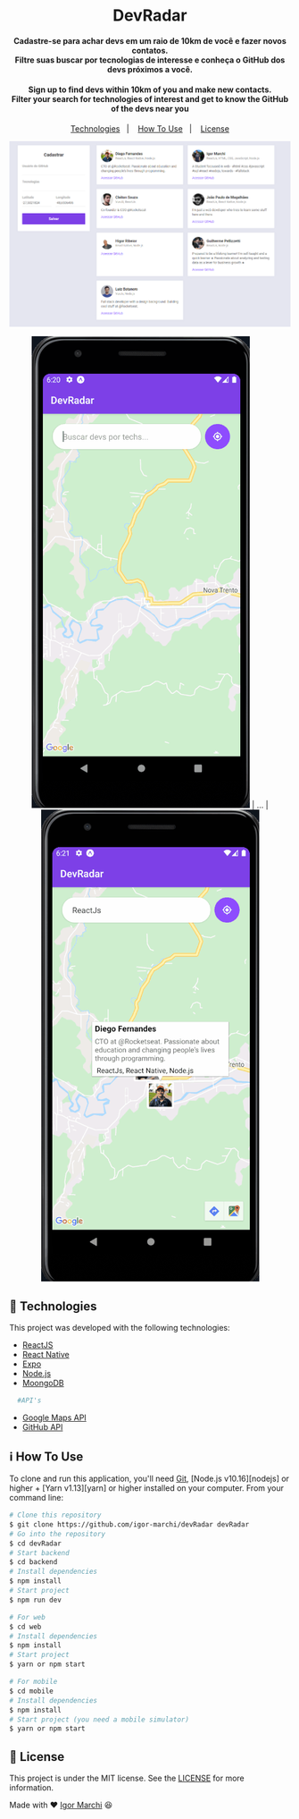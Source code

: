 <h1 align="center">
    DevRadar
    <br>
</h1>
<h4 align="center">
  Cadastre-se para achar devs em um raio de 10km de você e fazer novos contatos.</br>
  Filtre suas buscar por tecnologias de interesse e conheça o GitHub dos devs próximos a você.</br>  
</h4>
<h4 align="center">
  
Sign up to find devs within 10km of you and make new contacts.</br>
Filter your search for technologies of interest and get to know the GitHub of the devs near you
</h4>
<p align="center">
  <a href="#rocket-technologies">Technologies</a>&nbsp;&nbsp;&nbsp;|&nbsp;&nbsp;&nbsp;
  <a href="#information_source-how-to-use">How To Use</a>&nbsp;&nbsp;&nbsp;|&nbsp;&nbsp;&nbsp;
  <a href="#memo-license">License</a>
</p>

<p align="center">
  <img alt="App Demo" src="mobile/assets/GitHubReadme/webPage.png">
</p>

<p align="center">

  <img alt="App Demo" src="mobile/assets/GitHubReadme/mobilee.gif">
  | ... |
  <img alt="App Demo" src="mobile/assets/GitHubReadme/mobile2.gif">
  
</p>

## :rocket: Technologies

This project was developed with the following technologies:

- [ReactJS](https://pt-br.reactjs.org/)
- [React Native](https://reactnative.dev/)
- [Expo](https://expo.io/)
- [Node.js](https://nodejs.org/en/)
- [MoongoDB](https://www.mongodb.com/)

```bash
  #API's
```

- [Google Maps API](https://cloud.google.com/maps-platform?hl=en)
- [GitHub API](https://developer.github.com/v3/repos/)

## :information_source: How To Use

To clone and run this application, you'll need [Git](https://git-scm.com), [Node.js v10.16][nodejs] or higher + [Yarn v1.13][yarn] or higher installed on your computer. From your command line:

```bash
# Clone this repository
$ git clone https://github.com/igor-marchi/devRadar devRadar
# Go into the repository
$ cd devRadar
# Start backend
$ cd backend
# Install dependencies
$ npm install
# Start project
$ npm run dev
```

```bash
# For web
$ cd web
# Install dependencies
$ npm install
# Start project
$ yarn or npm start
```

```bash
# For mobile
$ cd mobile
# Install dependencies
$ npm install
# Start project (you need a mobile simulator)
$ yarn or npm start
```

## :memo: License

This project is under the MIT license. See the [LICENSE](https://github.com/igor-marchi/devRadar/blob/master/LICENSE) for more information.

Made with ❤ [Igor Marchi](https://www.linkedin.com/in/igor-marchi/) :laughing:
